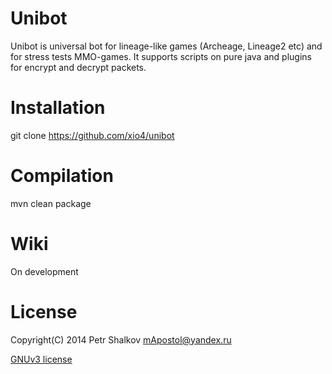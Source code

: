 Unibot
==============

Unibot is universal bot for lineage-like games (Archeage, Lineage2 etc) and for stress tests MMO-games. It supports scripts on pure java and plugins for encrypt and decrypt packets.


Installation
============

git clone https://github.com/xio4/unibot

Compilation
===========

mvn clean package 

Wiki
====

On development

License
=======

Copyright(C) 2014 Petr Shalkov mApostol@yandex.ru

[GNUv3 license](https://github.com/xio4/unibot/blob/master/LICENSE)
